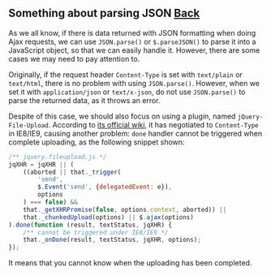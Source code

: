 ## Something about parsing JSON [Back](./qa.md)

As we all know, if there is data returned with JSON formatting when doing Ajax requests, we can use `JSON.parse()` or `$.parseJSON()` to parse it into a JavaScript object, so that we can easily handle it. However, there are some cases we may need to pay attention to.

Originally, if the request header `Content-Type` is set with `text/plain` or `text/html`, there is no problem with using `JSON.parse()`. However, when we set it with `application/json` or `text/x-json`, do not use `JSON.parse()` to parse the returned data, as it throws an error.

Despite of this case, we should also focus on using a plugin, named `jQuery-File-Upload`. According to [its official wiki](https://github.com/blueimp/jQuery-File-Upload/wiki/Setup#content-type-negotiation), it has negotiated to `Content-Type` in IE8/IE9, causing another problem: `done` handler cannot be triggered when complete uploading, as the following snippet shown:

```js
/** jquery.fileupload.js */
jqXHR = jqXHR || (
    ((aborted || that._trigger(
        'send',
        $.Event('send', {delegatedEvent: e}),
        options
    ) === false) &&
    that._getXHRPromise(false, options.context, aborted)) ||
    that._chunkedUpload(options) || $.ajax(options)
).done(function (result, textStatus, jqXHR) {
    /** cannot be triggered under IE8/IE9 */
    that._onDone(result, textStatus, jqXHR, options);
});
```

It means that you cannot know when the uploading has been completed.
